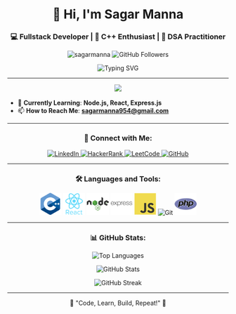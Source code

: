 <h1 align="center">👋 Hi, I'm Sagar Manna</h1>
<h3 align="center">💻 Fullstack Developer | 🌟 C++ Enthusiast | 🚀 DSA Practitioner</h3>

<p align="center">
  <img src="https://komarev.com/ghpvc/?username=sagarmanna&label=Profile%20Views&color=blueviolet&style=for-the-badge" alt="sagarmanna" />
  <img src="https://img.shields.io/github/followers/sagarmanna?style=for-the-badge&color=blueviolet" alt="GitHub Followers" />
</p>

<p align="center">
  <img src="https://readme-typing-svg.herokuapp.com?font=Roboto+Mono&size=30&pause=1000&color=00C1FF&width=700&lines=Passionate+Fullstack+Developer;C%2B%2B+%26+DSA+Enthusiast;Continuous+Learner+and+Innovator" alt="Typing SVG">
</p>

---

<p align="center">
  <img src="https://media.giphy.com/media/qgQUggAC3Pfv687qPC/giphy.gif" width="300"/>
</p>

- 🌱 **Currently Learning**: **Node.js, React, Express.js**  
- 📫 **How to Reach Me**: **[sagarmanna954@gmail.com](mailto:sagarmanna954@gmail.com)**  

---

<h3 align="center">🔗 Connect with Me:</h3>
<p align="center">
  <a href="https://linkedin.com/in/manna-s" target="_blank">
    <img src="https://img.icons8.com/color/48/000000/linkedin.png" alt="LinkedIn" width="50"/>
  </a>
  <a href="https://www.hackerrank.com/sagarmanna954" target="_blank">
    <img src="https://img.icons8.com/external-tal-revivo-color-tal-revivo/48/000000/external-hackerrank-is-a-technology-company-that-focuses-on-competitive-programming-logo-color-tal-revivo.png" alt="HackerRank" width="50"/>
  </a>
  <a href="https://www.leetcode.com/manna20" target="_blank">
    <img src="https://img.icons8.com/external-tal-revivo-color-tal-revivo/48/000000/external-level-up-your-coding-skills-and-quickly-land-a-job-logo-color-tal-revivo.png" alt="LeetCode" width="50"/>
  </a>
  <a href="https://github.com/sagarmanna" target="_blank">
    <img src="https://img.icons8.com/glyph-neue/48/000000/github.png" alt="GitHub" width="50"/>
  </a>
</p>

---

<h3 align="center">🛠️ Languages and Tools:</h3>
<p align="center">
  <img src="https://raw.githubusercontent.com/devicons/devicon/master/icons/cplusplus/cplusplus-original.svg" alt="C++" width="50" height="50"/>
  <img src="https://raw.githubusercontent.com/devicons/devicon/master/icons/react/react-original-wordmark.svg" alt="React" width="50" height="50"/>
  <img src="https://raw.githubusercontent.com/devicons/devicon/master/icons/nodejs/nodejs-original-wordmark.svg" alt="Node.js" width="50" height="50"/>
  <img src="https://raw.githubusercontent.com/devicons/devicon/master/icons/express/express-original-wordmark.svg" alt="Express.js" width="50" height="50"/>
  <img src="https://raw.githubusercontent.com/devicons/devicon/master/icons/javascript/javascript-original.svg" alt="JavaScript" width="50" height="50"/>
  <img src="https://www.vectorlogo.zone/logos/git-scm/git-scm-icon.svg" alt="Git" width="50" height="50"/>
  <img src="https://raw.githubusercontent.com/devicons/devicon/master/icons/php/php-original.svg" alt="PHP" width="50" height="50"/>
</p>

---

<h3 align="center">📊 GitHub Stats:</h3>
<p align="center">
  <img src="https://github-readme-stats.vercel.app/api/top-langs/?username=sagarmanna&layout=compact&theme=radical" alt="Top Languages" />
</p>
<p align="center">
  <img src="https://github-readme-stats.vercel.app/api?username=sagarmanna&show_icons=true&theme=radical" alt="GitHub Stats" />
</p>
<p align="center">
  <img src="https://streak-stats.demolab.com?user=sagarmanna&theme=radical&hide_border=true" alt="GitHub Streak" />
</p>

---

<p align="center">
  🚀 "Code, Learn, Build, Repeat!" 🌟
</p>

